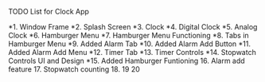 TODO List for Clock App

*1.  Window Frame
*2.  Splash Screen
*3.  Clock
*4.  Digital Clock
*5.  Analog  Clock
*6.  Hamburger Menu
*7.  Hamburger Menu Functioning
*8.  Tabs in Hamburger Menu
*9.  Added Alarm Tab
*10. Added Alarm Add Button
*11. Added Alarm Add Menu
*12. Timer Tab
*13. Timer Controls
*14. Stopwatch Controls UI and Design
*15. Added Hamburger Funtioning
16. Alarm add feature
17. Stopwatch counting
18. 
19
20

